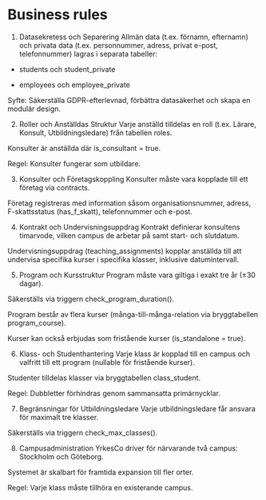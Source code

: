 # Business rules


1. Datasekretess och Separering
Allmän data (t.ex. förnamn, efternamn) och privata data (t.ex. personnummer, adress, privat e-post, telefonnummer) lagras i separata tabeller:

- students och student_private

- employees och employee_private

Syfte: Säkerställa GDPR-efterlevnad, förbättra datasäkerhet och skapa en modulär design.

2. Roller och Anställdas Struktur
Varje anställd tilldelas en roll (t.ex. Lärare, Konsult, Utbildningsledare) från tabellen roles.

Konsulter är anställda där is_consultant = true.

Regel: Konsulter fungerar som utbildare.

3. Konsulter och Företagskoppling
Konsulter måste vara kopplade till ett företag via contracts.

Företag registreras med information såsom organisationsnummer, adress, F-skattsstatus (has_f_skatt), telefonnummer och e-post.

4. Kontrakt och Undervisningsuppdrag
Kontrakt definierar konsultens timarvode, vilken campus de arbetar på samt start- och slutdatum.

Undervisningsuppdrag (teaching_assignments) kopplar anställda till att undervisa specifika kurser i specifika klasser, inklusive datumintervall.

5. Program och Kursstruktur
Program måste vara giltiga i exakt tre år (±30 dagar).

Säkerställs via triggern check_program_duration().

Program består av flera kurser (många-till-många-relation via bryggtabellen program_course).

Kurser kan också erbjudas som fristående kurser (is_standalone = true).

6. Klass- och Studenthantering
Varje klass är kopplad till en campus och valfritt till ett program (nullable för fristående kurser).

Studenter tilldelas klasser via bryggtabellen class_student.

Regel: Dubbletter förhindras genom sammansatta primärnycklar.

7. Begränsningar för Utbildningsledare
Varje utbildningsledare får ansvara för maximalt tre klasser.

Säkerställs via triggern check_max_classes().

8. Campusadministration
YrkesCo driver för närvarande två campus: Stockholm och Göteborg.

Systemet är skalbart för framtida expansion till fler orter.

Regel: Varje klass måste tillhöra en existerande campus.
